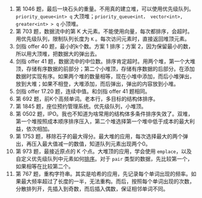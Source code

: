 1. 第 1046 题，最后一块石头的重量。不用真的建立堆，可以使用优先级队列。`priority_queue<int> q` 大顶堆；`priority_queue<int， vector<int>, greater<int> > q` 小顶堆。
2. 第 703 题，数据流中的第 K 大元素。不能使用向量，每次都排序，会超时。用优先级队列，限制队列长度为 `K` 。每次访问元素时，直接返回堆顶元素。
3. 剑指 offer 40 题，最小的k个数。方案 1 排序；方案 2，因为保留最小的数，所以用大顶堆，把数据大的弹出去。
4. 剑指 offer 41 题，数据流中的中位数。排序肯定超时。用两个堆，第一个大堆顶，存储有序数据的前部分；第二个小堆顶，存储有序数据的后部分。在添加数据时实现有序。如果两个堆的数量相等，现在小堆中添加，而后小堆弹出，放到大堆；如果不相登，大堆添加，而后弹出，弹出的内容放到小堆。
5. 剑指 offer 17.20 题，连续中值。和剑指 offer 41 题相同。
6. 第 692 题，前K个高频单词。老本行，多目标的结构体排序。
7. 第 1845 题，座位预约管理系统。优先级队列，小堆顶。
8. 第 0502 题，IPO。我也不知道为啥常用的结构体多条件排序失效了。双堆，第一个堆按照成本顺序排序压入，第二个堆选择第一个堆中低于成本的最大利益，依次相加。
9. 第 1753 题，移除石子的最大得分。最大堆的应用，每次选择最大的两个弹出，再压入最大值减一的数值，知道队列元素出现两个0。
10. 第 973 题，最接近原点的 K 个点。大堆顶的应用，学会使用 `emplace`，以及自定义优先级队列中元素如何[排序](https://www.cnblogs.com/huashanqingzhu/p/11040390.html)。对于 `pair` 类型的数据，先比较第一个，如果相等在比较第二个。
11. 第 767 题，重构字符串。其实是哈希的应用，先记录每个单词出现的频率。如果最大频率超过了长度的一半，无法重构。而后，按照每个单词出现的次数，分散排列开，先插入到奇数，而后插入偶数，保证相邻单词不同。